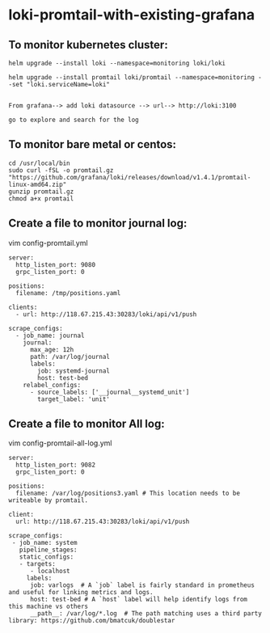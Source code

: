 # loki-promtail-with-existing-grafana

## To monitor kubernetes cluster:
~~~
helm upgrade --install loki --namespace=monitoring loki/loki

helm upgrade --install promtail loki/promtail --namespace=monitoring --set "loki.serviceName=loki"


From grafana--> add loki datasource --> url--> http://loki:3100

go to explore and search for the log
~~~
## To monitor bare metal or centos:

~~~
cd /usr/local/bin
sudo curl -fSL -o promtail.gz "https://github.com/grafana/loki/releases/download/v1.4.1/promtail-linux-amd64.zip"
gunzip promtail.gz
chmod a+x promtail
~~~
## Create a file to monitor journal log:

vim config-promtail.yml
~~~
server:
  http_listen_port: 9080
  grpc_listen_port: 0

positions:
  filename: /tmp/positions.yaml

clients:
  - url: http://118.67.215.43:30283/loki/api/v1/push

scrape_configs:
  - job_name: journal
    journal:
      max_age: 12h
      path: /var/log/journal
      labels:
        job: systemd-journal
        host: test-bed
    relabel_configs:
      - source_labels: ['__journal__systemd_unit']
        target_label: 'unit'
~~~

## Create a file to monitor All log:   
vim config-promtail-all-log.yml
~~~
server:
  http_listen_port: 9082
  grpc_listen_port: 0

positions:
  filename: /var/log/positions3.yaml # This location needs to be writeable by promtail.

client:
  url: http://118.67.215.43:30283/loki/api/v1/push

scrape_configs:
 - job_name: system
   pipeline_stages:
   static_configs:
   - targets:
      - localhost
     labels:
      job: varlogs  # A `job` label is fairly standard in prometheus and useful for linking metrics and logs.
      host: test-bed # A `host` label will help identify logs from this machine vs others
      __path__: /var/log/*.log  # The path matching uses a third party library: https://github.com/bmatcuk/doublestar
~~~


